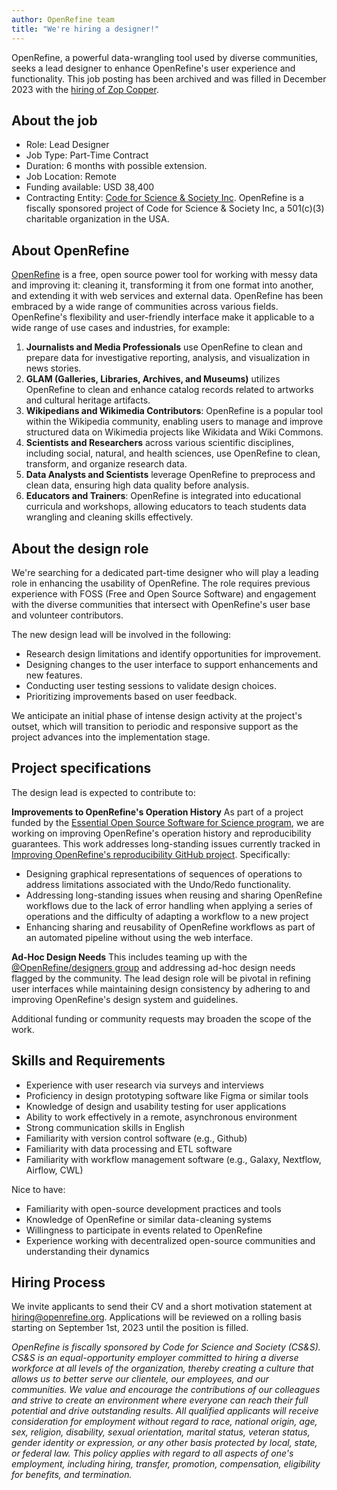 ```yaml
---
author: OpenRefine team
title: "We're hiring a designer!"
---
```

OpenRefine, a powerful data-wrangling tool used by diverse communities, seeks a lead designer to enhance OpenRefine's user experience and functionality. 
This job posting has been archived and was filled in December 2023 with the [hiring of Zop Copper](/blog/2023/12/07/announcing-zoe-cooper.html).
<!--truncate-->

## About the job

* Role: Lead Designer
* Job Type: Part-Time Contract 
* Duration: 6 months with possible extension. 
* Job Location: Remote
* Funding available: USD 38,400
* Contracting Entity: [Code for Science & Society Inc](https://codeforscience.org/). OpenRefine is a fiscally sponsored project of Code for Science & Society Inc, a 501(c)(3) charitable organization in the USA. 

## About OpenRefine

[OpenRefine](https://openrefine.org/) is a free, open source power tool for working with messy data and improving it: cleaning it, transforming it from one format into another, and extending it with web services and external data. OpenRefine has been embraced by a wide range of communities across various fields. OpenRefine's flexibility and user-friendly interface make it applicable to a wide range of use cases and industries, for example:
1. **Journalists and Media Professionals** use OpenRefine to clean and prepare data for investigative reporting, analysis, and visualization in news stories.
2. **GLAM (Galleries, Libraries, Archives, and Museums)** utilizes OpenRefine to clean and enhance catalog records related to artworks and cultural heritage artifacts.
3. **Wikipedians and Wikimedia Contributors**: OpenRefine is a popular tool within the Wikipedia community, enabling users to manage and improve structured data on Wikimedia projects like Wikidata and Wiki Commons.
4. **Scientists and Researchers** across various scientific disciplines, including social, natural, and health sciences, use OpenRefine to clean, transform, and organize research data.
5. **Data Analysts and Scientists** leverage OpenRefine to preprocess and clean data, ensuring high data quality before analysis.
6. **Educators and Trainers**: OpenRefine is integrated into educational curricula and workshops, allowing educators to teach students data wrangling and cleaning skills effectively.

## About the design role

We're searching for a dedicated part-time designer who will play a leading role in enhancing the usability of OpenRefine. The role requires previous experience with FOSS (Free and Open Source Software) and engagement with the diverse communities that intersect with OpenRefine's user base and volunteer contributors.

The new design lead will  be involved in the following:
* Research design limitations and identify opportunities for improvement.
* Designing changes to the user interface to support enhancements and new features.
* Conducting user testing sessions to validate design choices.
* Prioritizing improvements based on user feedback.

We anticipate an initial phase of intense design activity at the project's outset, which will transition to periodic and responsive support as the project advances into the implementation stage.

## Project specifications

The design lead is expected to contribute to:

**Improvements to OpenRefine's Operation History**
As part of a project funded by the [Essential Open Source Software for Science program](https://chanzuckerberg.com/eoss/proposals/improving-openrefines-reproducibility/), we are working on improving OpenRefine's operation history and reproducibility guarantees. This work addresses long-standing issues currently tracked in [Improving OpenRefine's reproducibility GitHub project](https://github.com/orgs/OpenRefine/projects/6). Specifically:
* Designing graphical representations of sequences of operations to address limitations associated with the Undo/Redo functionality.
* Addressing long-standing issues when reusing and sharing OpenRefine workflows due to the lack of error handling when applying a series of operations and the difficulty of adapting a workflow to a new project 
* Enhancing sharing and reusability of OpenRefine workflows as part of an automated pipeline without using the web interface.

**Ad-Hoc Design Needs**
This includes teaming up with the [@OpenRefine/designers group](https://github.com/OpenRefine/OpenRefine/issues?q=team%3AOpenRefine%2Fdesigners) and addressing ad-hoc design needs flagged by the community. The lead design role  will be pivotal in refining user interfaces while maintaining design consistency by adhering to and improving OpenRefine's design system and guidelines.

Additional funding or community requests may broaden the scope of the work.


## Skills and Requirements 

* Experience with user research via surveys and interviews
* Proficiency in design prototyping software like Figma or similar tools
* Knowledge of design and usability testing for user applications
* Ability to work effectively in a remote, asynchronous environment
* Strong communication skills in English
* Familiarity with version control software (e.g., Github)
* Familiarity with data processing and ETL software
* Familiarity with workflow management software (e.g., Galaxy, Nextflow, Airflow, CWL)

Nice to have:
* Familiarity with open-source development practices and tools
* Knowledge of OpenRefine or similar data-cleaning systems
* Willingness to participate in events related to OpenRefine
* Experience working with decentralized open-source communities and understanding their dynamics

## Hiring Process 

We invite applicants to send their CV and a short motivation statement at hiring@openrefine.org. Applications will be reviewed on a rolling basis starting on September 1st, 2023 until the position is filled.

*OpenRefine is fiscally sponsored by Code for Science and Society (CS&S). CS&S is an equal-opportunity employer committed to hiring a diverse workforce at all levels of the organization, thereby creating a culture that allows us to better serve our clientele, our employees, and our communities. We value and encourage the contributions of our colleagues and strive to create an environment where everyone can reach their full potential and drive outstanding results. All qualified applicants will receive consideration for employment without regard to race, national origin, age, sex, religion, disability, sexual orientation, marital status, veteran status, gender identity or expression, or any other basis protected by local, state, or federal law. This policy applies with regard to all aspects of one's employment, including hiring, transfer, promotion, compensation, eligibility for benefits, and termination.*
